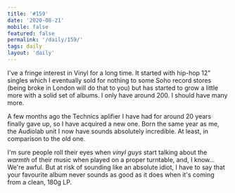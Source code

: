 ```yaml
---
title: '#159'
date: '2020-08-21'
mobile: false
featured: false
permalink: '/daily/159/'
tags: daily
layout: 'daily'
---
```


I've a fringe interest in Vinyl for a long time. It started with hip-hop 12" singles which I eventually sold for nothing to some Soho record stores (being broke in London will do that to you) but has started to grow a little more with a solid set of albums. I only have around 200. I should have many more.

A few months ago the Technics aplifier I have had for around 20 years finally gave up, so I have acquired a new one. Born the same year as me, the Audiolab unit I now have sounds absolutely incredible. At least, in comparison to the old one.

I'm sure people roll their eyes when _vinyl guys_ start talking about the _warmth_ of their music when played on a proper turntable, and, I know... We're awful. But at risk of sounding like an absolute idiot, I have to say that your favourite album never sounds as good as it does when it's coming from a clean, 180g LP.
